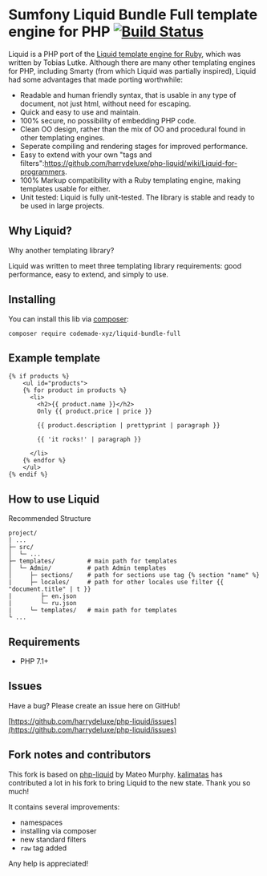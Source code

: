 # Sumfony Liquid Bundle Full template engine for PHP [![Build Status](https://travis-ci.org/harrydeluxe/php-liquid.svg?branch=develop)](https://travis-ci.org/harrydeluxe/php-liquid)

Liquid is a PHP port of the [Liquid template engine for Ruby](https://github.com/Shopify/liquid), which was written by Tobias Lutke. Although there are many other templating engines for PHP, including Smarty (from which Liquid was partially inspired), Liquid had some advantages that made porting worthwhile:

 * Readable and human friendly syntax, that is usable in any type of document, not just html, without need for escaping.
 * Quick and easy to use and maintain.
 * 100% secure, no possibility of embedding PHP code.
 * Clean OO design, rather than the mix of OO and procedural found in other templating engines.
 * Seperate compiling and rendering stages for improved performance.
 * Easy to extend with your own "tags and filters":https://github.com/harrydeluxe/php-liquid/wiki/Liquid-for-programmers.
 * 100% Markup compatibility with a Ruby templating engine, making templates usable for either.
 * Unit tested: Liquid is fully unit-tested. The library is stable and ready to be used in large projects.

## Why Liquid?

Why another templating library?

Liquid was written to meet three templating library requirements: good performance, easy to extend, and simply to use.

## Installing

You can install this lib via [composer](https://getcomposer.org/):

    composer require codemade-xyz/liquid-bundle-full

## Example template

	{% if products %}
		<ul id="products">
		{% for product in products %}
		  <li>
			<h2>{{ product.name }}</h2>
			Only {{ product.price | price }}

			{{ product.description | prettyprint | paragraph }}

			{{ 'it rocks!' | paragraph }}

		  </li>
		{% endfor %}
		</ul>
	{% endif %}

## How to use Liquid

Recommended Structure

    project/
    | ...
    ├─ src/
    │  └─ ...
    ├─ templates/         # main path for templates
    │  └─ Admin/          # path Admin templates
    │     ├─ sections/    # path for sections use tag {% section "name" %}
    |     ├─ locales/     # path for other locales use filter {{ "document.title" | t }}
    |        ├─ en.json
    |        └─ ru.json
    |     └─ templates/   # main path for templates 
    └ ...
    



## Requirements

 * PHP 7.1+

## Issues

Have a bug? Please create an issue here on GitHub!

[https://github.com/harrydeluxe/php-liquid/issues](https://github.com/harrydeluxe/php-liquid/issues)

## Fork notes and contributors

This fork is based on [php-liquid](http://code.google.com/p/php-liquid/) by Mateo Murphy. [kalimatas](https://github.com/kalimatas/php-liquid) has contributed a lot in his fork to bring Liquid to the new state. Thank you so much!

It contains several improvements:

 * namespaces
 * installing via composer
 * new standard filters
 * `raw` tag added

Any help is appreciated!
